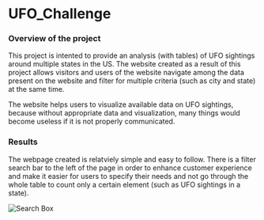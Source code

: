 # UFO_Challenge

### Overview of the project
This project is intented to provide an analysis (with tables) of UFO sightings around multiple states in the US. 
The website created as a result of this project allows visitors and users of the website navigate among the data present on the website and filter for multiple criteria (such as city and state) at the same time.

The website helps users to visualize available data on UFO sightings, because without appropriate data and visualization, many things would become useless if it is not properly communicated.

### Results
The webpage created is relatviely simple and easy to follow. There is a filter search bar to the left of the page in order to enhance customer experience and make it easier for users to specify their needs and not go through the whole table to count only a certain element (such as UFO sightings in a state).

![Search Box](/static/images/Filter.PNG "Search")